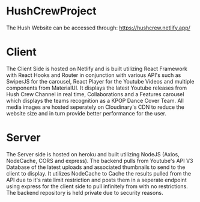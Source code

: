 # HushCrewProject

The Hush Website can be accessed through: https://hushcrew.netlify.app/

# Client
The Client Side is hosted on Netlify and is built utilizing React Framework with React Hooks and Router in conjunction with various API's such as SwiperJS for the carousel, React Player for the Youtube Videos and multiple components from MaterialUI. It displays the latest Youtube releases from Hush Crew Channel in real time, Collaborations and a Features carousel which displays the teams recognition as a KPOP Dance Cover Team. All media images are hosted seperately on Cloudinary's CDN to reduce the website size and in turn provide better performance for the user.

# Server
The Server side is hosted on heroku and built utilizing NodeJS (Axios, NodeCache, CORS and express). The backend pulls from Youtube's API V3 Database of the latest uploads and associated thumbnails to send to the client to display. It utilizes NodeCache to Cache the results pulled from the API due to it's rate limit restriction and posts them in a seperate endpoint using express for the client side to pull infinitely from with no restrictions. The backend repository is held private due to security reasons.


